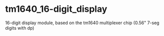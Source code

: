 # tm1640_16-digit_display
16-digit display module, based on the tm1640 multiplexer chip (0.56" 7-seg digits with dp)
